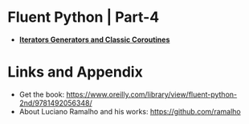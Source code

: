 # Fluent Python | Part-4

* **[Iterators Generators and Classic Coroutines](https://github.com/nihathalici/Fluent-Python/tree/main/PART-04/CHPT-17-Iterators-Generators-and-Classic-Coroutines)**


Links and Appendix
========================================================

- Get the book: https://www.oreilly.com/library/view/fluent-python-2nd/9781492056348/
- About Luciano Ramalho and his works: https://github.com/ramalho
